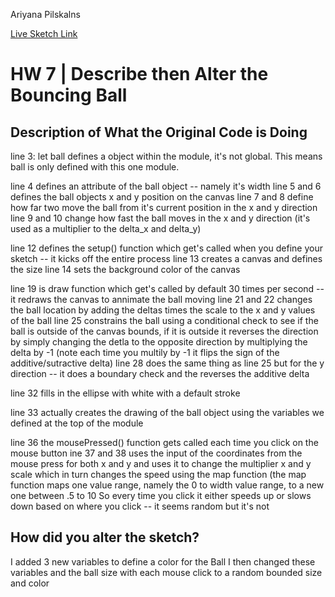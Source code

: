 Ariyana Pilskalns

[Live Sketch Link]()


# HW 7 | Describe then Alter the Bouncing Ball

## Description of What the Original Code is Doing


line 3: let ball defines a object within the module, it's not global. This means ball is only defined with this one module.

line 4 defines an attribute of the ball object -- namely it's width
line 5 and 6 defines the ball objects x and y position on the canvas
line 7 and 8 define how far two move the ball from it's current position in the x and y direction
line 9 and 10  change how fast the ball moves in the x and y direction (it's used as a multiplier to the delta_x and delta_y)

line 12 defines the setup() function which get's called when you define your sketch -- it kicks off the entire process
line 13 creates a canvas and defines the size
line 14 sets the background color of the canvas

line 19 is draw function which get's called by default 30 times per second -- it redraws the canvas to annimate the ball moving
line 21 and 22 changes the ball location by adding the deltas times the scale to the x and y values of the ball
line 25 constrains the ball using a conditional check to see if the ball is outside of the canvas bounds, if it is outside it reverses the direction by simply changing the detla to the opposite direction by multiplying the delta by -1 (note each time you multily by -1 it flips the sign of the additive/sutractive delta)
line 28 does the same thing as line 25 but for the y direction -- it does a boundary check and the reverses the additive delta

line 32 fills in the ellipse with white with a default stroke

line 33 actually creates the drawing of the ball object using the variables we defined at the top of the module

line 36 the mousePressed() function gets called each time you click on the mouse button
ine 37 and 38 uses the input of the coordinates from the mouse press for both x and y and uses it to change the multiplier x and y scale which in turn changes the speed using the map function (the map function maps one value range, namely the 0 to width value range, to a new one between .5 to 10
So every time you click it either speeds up or slows down based on where you click -- it seems random but it's not



## How did you alter the sketch?


I added 3 new variables to define a color for the Ball
I then changed these variables and the ball size with each mouse click to a random bounded size and color

